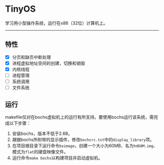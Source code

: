 # TinyOS

学习用小型操作系统，运行在x86（32位）计算机上。

---

## 特性

- [x] 分页和缺页中断处理
- [x] 进程虚拟地址空间的创建，切换和销毁
- [x] 内核线程
- [ ] 进程管理
- [ ] 系统调用
- [ ] 文件系统

## 运行

makefile仅对在bochs虚拟机上的运行有所支持。要使用bochs运行该系统，需完成以下步骤：

1. 安装bochs，版本不低于2.68。
2. 跟据bochs所附带的显示插件，修改`bochsrc.txt`中的`display_library`项。
3. 在项目根目录下运行命令`bximage`，创建一个大小为60MB、名为`hd60M.img`、模式为`flat`的硬盘映像文件。
4. 运行命令`make bochs`以构建项目并启动虚拟机。
